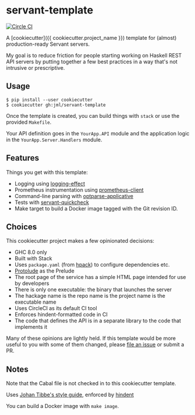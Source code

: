 # servant-template

[![Circle CI](https://circleci.com/gh/jml/servant-template/tree/master.svg?style=shield)](https://circleci.com/gh/jml/servant-template/tree/master)

A [cookiecutter]({{ cookiecutter.project_name }}) template for (almost) production-ready Servant servers.

My goal is to reduce friction for people starting working on Haskell REST API servers by putting together a few best practices in a way that's not intrusive or prescriptive.

## Usage

```
$ pip install --user cookiecutter
$ cookiecutter gh:jml/servant-template
```

Once the template is created, you can build things with `stack` or use the
provided `Makefile`.

Your API definition goes in the `YourApp.API` module and the application logic in the `YourApp.Server.Handlers` module.

## Features

Things you get with this template:

* Logging using [logging-effect](http://hackage.haskell.org/package/logging-effect)
* Prometheus instrumentation using [prometheus-client](https://hackage.haskell.org/package/prometheus-client)
* Command-line parsing with [optparse-applicative](https://hackage.haskell.org/package/optparse-applicative)
* Tests with [servant-quickcheck](http://hackage.haskell.org/package/servant-quickcheck)
* Make target to build a Docker image tagged with the Git revision ID.

## Choices

This cookiecutter project makes a few opinionated decisions:

* GHC 8.0 only
* Built with Stack
* Uses `package.yaml` (from [hpack](https://hackage.haskell.org/package/hpack)) to configure dependencies etc.
* [Protolude](https://github.com/sdiehl/protolude) as the Prelude
* The root page of the service has a simple HTML page intended for use by developers
* There is only one executable: the binary that launches the server
* The hackage name is the repo name is the project name is the executable name
* Uses CircleCI as its default CI tool
* Enforces hindent-formatted code in CI
* The code that defines the API is in a separate library to the code that implements it

Many of these opinions are lightly held. If this template would be more useful to you with some of them changed, please [file an issue](https://github.com/jml/servant-template/issues/new) or submit a PR.

## Notes

Note that the Cabal file is not checked in to this cookiecutter template.

Uses [Johan Tibbe's style guide](https://github.com/tibbe/haskell-style-guide/blob/master/haskell-style.md), enforced by [hindent](https://github.com/chrisdone/hindent)

You can build a Docker image with `make image`.
